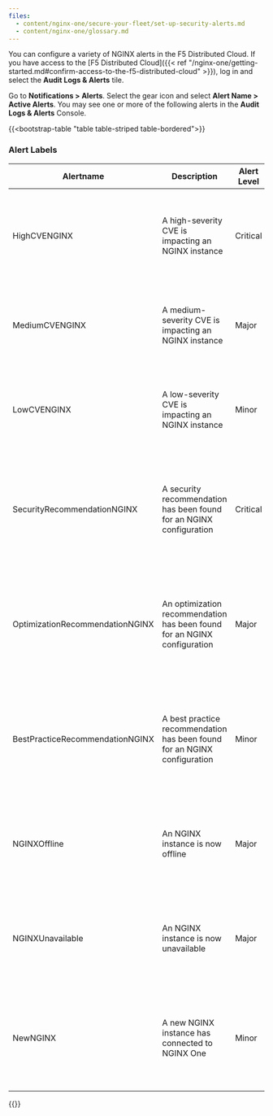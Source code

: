 ```yaml
---
files:
  - content/nginx-one/secure-your-fleet/set-up-security-alerts.md
  - content/nginx-one/glossary.md
---
```



You can configure a variety of NGINX alerts in the F5 Distributed Cloud. If you have access to the [F5 Distributed Cloud]({{< ref "/nginx-one/getting-started.md#confirm-access-to-the-f5-distributed-cloud" >}}), log in and select the **Audit Logs & Alerts** tile. 

Go to **Notifications > Alerts**. Select the gear icon and select **Alert Name > Active Alerts**. You may see one or more of the following alerts in the **Audit Logs & Alerts** Console. 

{{<bootstrap-table "table table-striped table-bordered">}}

### Alert Labels

| **Alertname**                  | **Description**                                                    | **Alert Level** | **Action**                                                                                                      |
|--------------------------------|----------------------------------------------------------------------|-----------------|------------------------------------------------------------------------------------------------------------------|
| HighCVENGINX                  | A high-severity CVE is impacting an NGINX instance                  | Critical        | Review the CVE details in the NGINX One Console. Apply updates or change configurations to resolve the vulnerability. |
| MediumCVENGINX                | A medium-severity CVE is impacting an NGINX instance                | Major           | Review the CVE details in the NGINX One Console. Apply updates or configuration changes as needed.               |
| LowCVENGINX                   | A low-severity CVE is impacting an NGINX instance                   | Minor           | Review the CVE details in the NGINX One Console. Consider updates or configuration changes to maintain security.  |
| SecurityRecommendationNGINX   | A security recommendation has been found for an NGINX configuration | Critical        | Review the configuration issue in the NGINX One Console. Follow the recommendations to secure the instance or Config Sync Group.      |
| OptimizationRecommendationNGINX| An optimization recommendation has been found for an NGINX configuration| Major          | Review the optimization details in the NGINX One Console. Update the configuration to for the instance or Config Sync Group to enhance performance.       |
| BestPracticeRecommendationNGINX| A best practice recommendation has been found for an NGINX configuration | Minor          | Review the best practice recommendation in the NGINX One Console. Update the configuration for the instance or Config Sync Group to align with industry standards. |
| NGINXOffline                  | An NGINX instance is now offline                                   | Major           | Verify the host is online. Check the NGINX Agent's status on the instance and ensure it is connected to the NGINX One Console. |
| NGINXUnavailable              | An NGINX instance is now unavailable                               | Major           | Ensure the NGINX Agent and host are active. Verify the NGINX Agent can connect to the NGINX One Console and resolve any network issues. |
| NewNGINX                      | A new NGINX instance has connected to NGINX One                   | Minor           | Review the instance details in the NGINX One Console. Confirm availability, CVEs, and recommendations to ensure the instance is operational. |
{{</bootstrap-table>}}
